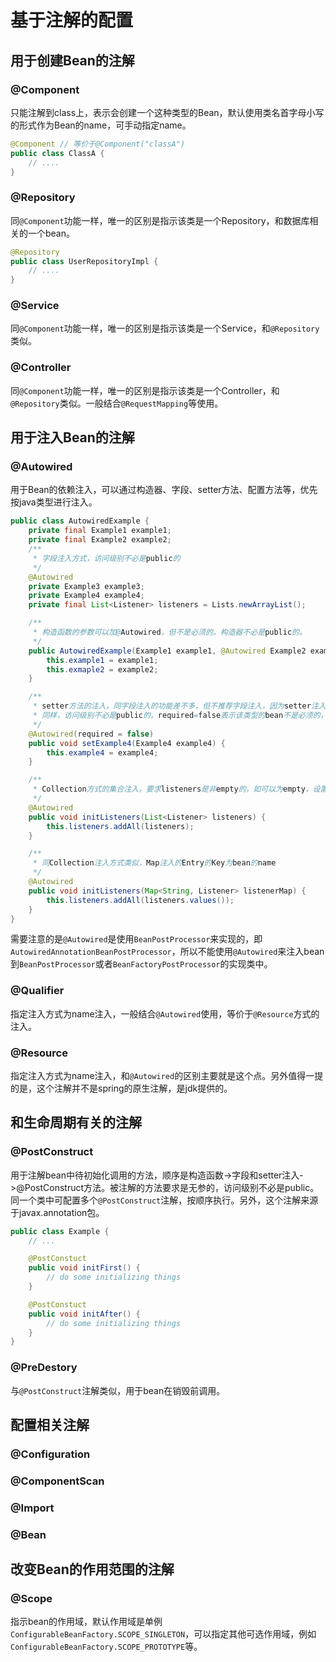 # 基于注解的配置

## 用于创建Bean的注解

### @Component

只能注解到class上，表示会创建一个这种类型的Bean，默认使用类名首字母小写的形式作为Bean的name，可手动指定name。

```java
@Component // 等价于@Component("classA")
public class ClassA {
    // ....
}
```

### @Repository

同`@Component`功能一样，唯一的区别是指示该类是一个Repository，和数据库相关的一个bean。

```java
@Repository
public class UserRepositoryImpl {
    // ....
}
```

### @Service

同`@Component`功能一样，唯一的区别是指示该类是一个Service，和`@Repository`类似。

### @Controller

同`@Component`功能一样，唯一的区别是指示该类是一个Controller，和`@Repository`类似。一般结合`@RequestMapping`等使用。

## 用于注入Bean的注解

### @Autowired

用于Bean的依赖注入，可以通过构造器、字段、setter方法、配置方法等，优先按java类型进行注入。

```java
public class AutowiredExample {
    private final Example1 example1;
    private final Example2 example2;
    /**
     * 字段注入方式，访问级别不必是public的
     */
    @Autowired
    private Example3 example3;
    private Example4 example4;
    private final List<Listener> listeners = Lists.newArrayList();

    /**
     * 构造函数的参数可以加@Autowired，但不是必须的。构造器不必是public的。
     */
    public AutowiredExample(Example1 example1, @Autowired Example2 example2) {
        this.example1 = example1;
        this.exmaple2 = example2;
    }

    /**
     * setter方法的注入，同字段注入的功能差不多，但不推荐字段注入，因为setter注入可以在没有spring的时候也使用。
     * 同样，访问级别不必是public的。required=false表示该类型的bean不是必须的，可以不存在。
     */
    @Autowired(required = false)
    public void setExample4(Example4 example4) {
        this.example4 = example4;
    }

    /**
     * Collection方式的集合注入，要求listeners是非empty的，如可以为empty，设置required=false的属性即可
     */
    @Autowired
    public void initListeners(List<Listener> listeners) {
        this.listeners.addAll(listeners);
    }

    /**
     * 同Collection注入方式类似，Map注入的Entry的Key为bean的name
     */
    @Autowired
    public void initListeners(Map<String, Listener> listenerMap) {
        this.listeners.addAll(listeners.values());
    }
}
```

需要注意的是`@Autowired`是使用`BeanPostProcessor`来实现的，即`AutowiredAnnotationBeanPostProcessor`，所以不能使用`@Autowired`来注入bean到`BeanPostProcessor`或者`BeanFactoryPostProcessor`的实现类中。

### @Qualifier

指定注入方式为name注入，一般结合`@Autowired`使用，等价于`@Resource`方式的注入。

### @Resource

指定注入方式为name注入，和`@Autowired`的区别主要就是这个点。另外值得一提的是，这个注解并不是spring的原生注解，是jdk提供的。

## 和生命周期有关的注解

### @PostConstruct

用于注解bean中待初始化调用的方法，顺序是构造函数->字段和setter注入->@PostConstruct方法。被注解的方法要求是无参的，访问级别不必是public。同一个类中可配置多个`@PostConstruct`注解，按顺序执行。另外，这个注解来源于javax.annotation包。

```java
public class Example {
    // ...

    @PostConstuct
    public void initFirst() {
        // do some initializing things
    }

    @PostConstuct
    public void initAfter() {
        // do some initializing things
    }
}
```

### @PreDestory

与`@PostConstruct`注解类似，用于bean在销毁前调用。

## 配置相关注解

### @Configuration

### @ComponentScan

### @Import

### @Bean

## 改变Bean的作用范围的注解

### @Scope

指示bean的作用域，默认作用域是单例`ConfigurableBeanFactory.SCOPE_SINGLETON`，可以指定其他可选作用域，例如`ConfigurableBeanFactory.SCOPE_PROTOTYPE`等。